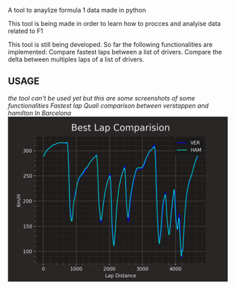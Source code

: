 A tool to anaylize formula 1 data made in python 

This tool is being made in order to learn how to procces and analyise data related to F1



This tool is still being developed.
So far the following functionalities are implemented:
Compare fastest laps between a list of drivers.
Compare the delta between multiples laps of a list of drivers.

## USAGE
_the tool can't be used yet but this are some screenshots of some functionalities_ 
_Fastest lap Quali comparison between verstappen and hamilton In Barcelona_
![](images/VER_HAM.png)
